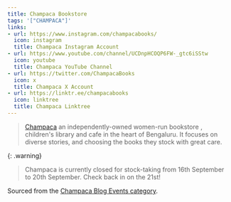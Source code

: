 ```yaml
---
title: Champaca Bookstore
tags: '["CHAMPACA"]'
links:
- url: https://www.instagram.com/champacabooks/
  icon: instagram
  title: Champaca Instagram Account
- url: https://www.youtube.com/channel/UCDnpHCOQP6FW-_gtc6iSStw
  icon: youtube
  title: Champaca YouTube Channel
- url: https://twitter.com/ChampacaBooks
  icon: x
  title: Champaca X Account
- url: https://linktr.ee/champacabooks
  icon: linktree
  title: Champaca Linktree
--- 
```

> [Champaca](https://champaca.in/) an independently-owned women-run bookstore
  , children's library and cafe in the heart of Bengaluru. It focuses on
    diverse stories, and choosing the books they stock with great care.

{: .warning}
> Champaca is currently closed for stock-taking from 16th September to 20th
  September. Check back in on the 21st!

Sourced from the [Champaca Blog Events category](https://champaca.in/blogs/events).